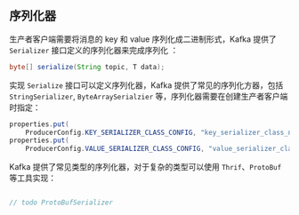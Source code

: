 ## 序列化器

生产者客户端需要将消息的 key 和 value 序列化成二进制形式，Kafka 提供了 `Serializer` 接口定义的序列化器来完成序列化
：
```java
byte[] serialize(String topic, T data);
```
实现 `Serialize` 接口可以定义序列化器，Kafka 提供了常见的序列化方器，包括 `StringSerializer`, `ByteArraySerialzier` 等，序列化器需要在创建生产者客户端时指定：
```java
properties.put(
    ProducerConfig.KEY_SERIALIZER_CLASS_CONFIG, "key_serializer_class_name");
properties.put(
    ProducerConfig.VALUE_SERIALIZER_CLASS_CONFIG, "value_serializer_class_name");
```
Kafka 提供了常见类型的序列化器，对于复杂的类型可以使用 `Thrif`、`ProtoBuf` 等工具实现：
```java

// todo ProtoBufSerializer
```